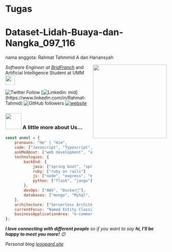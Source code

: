 
# Tugas
# Dataset-Lidah-Buaya-dan-Nangka_097_116
nama anggota: Rahmat Tahmmid A dan Hariansyah<br>

<img align='right' src="https://media.giphy.com/media/M9gbBd9nbDrOTu1Mqx/giphy.gif" width="230">
<p><em>Software Engineer at <a href="https://bridfranch.web.app">BridFranch</a>
</em> and Artificial Intelligence Student at UMM <img src="https://media.giphy.com/media/WUlplcMpOCEmTGBtBW/giphy.gif" width="30"> </p>

![Twitter Follow](https://img.shields.io/twitter/follow/fjr_notes?label=Follow)
[![Linkedin: mid](https://img.shields.io/badge/-Rahmad%20Rahmid-blue?style=flat-square&logo=Linkedin&logoColor=white&link=[[https://www.linkedin.com/in/Rahmat-Tahmid/](https://www.linkedin.com/in/rahmat-tahmid-65a85a194/)](https://www.linkedin.com/in/rahmat-tahmid-65a85a194/))](https://www.linkedin.com/in/Rahmat-Tahmid)
![GitHub followers](https://img.shields.io/github/followers/secondl1f3?label=Follow&style=social)
[![website](https://img.shields.io/badge/Website-46a2f1.svg?&style=flat-square&logo=Google-Chrome&logoColor=white&link=http://leoopard.site/)](http://leoopard.site/)

### <img src="https://media.giphy.com/media/VgCDAzcKvsR6OM0uWg/giphy.gif" width="50"> A little more about Us...  

```javascript
const anmol = {
    pronouns: "He" | "Him",
    code: ["Javascript", "Typescript", "Python", "Java"],
    askMeAbout: ["web development", "artificial intelligence", "natural language processing", "scholarships abroad"],
    technologies: {
        backEnd: {
            java: ["spring boot", "spring mvc", "native"]
            ruby: ["ruby on rails"]
            js: ["node", "express", "meteor"],
            python: ["flask", "jango"]
        },
        devOps: ["AWS", "Docker🐳"],
        databases: ["mongo", "MySql", "postgreSQL", "redis"],
    },
    architecture: ["Serverless Architecture", "Progressive web applications", "Single page applications"],
    currentFocus: "Named Entity Classification and Recognition",
    businessApplicationArea: "e-commerce","social media",
};
```

<em><b>I love connecting with different people</b> so if you want to say <b>hi, I'll be happy to meet you more!</b> 😊</em>

<p><em>Personal blog <a href="http://leoopard.site">leoopard.site</a>
